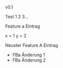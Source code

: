 v0.1


Test 1 2 3...

Feature a Eintrag

x = 1
y = 2


Neuster Feature A Eintrag
- FBa Änderung 1
- FBa Änderung 2